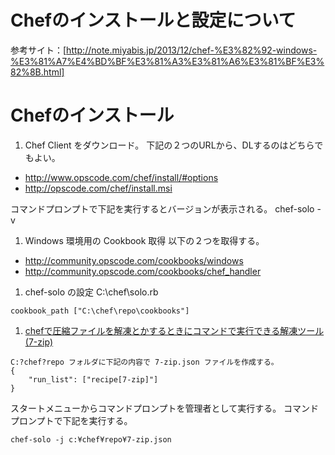 # Chefのインストールと設定について

参考サイト：[http://note.miyabis.jp/2013/12/chef-%E3%82%92-windows-%E3%81%A7%E4%BD%BF%E3%81%A3%E3%81%A6%E3%81%BF%E3%82%8B.html]

# Chefのインストール
1. Chef Client をダウンロード。
下記の２つのURLから、DLするのはどちらでもよい。
+ http://www.opscode.com/chef/install/#options
+ http://opscode.com/chef/install.msi

コマンドプロンプトで下記を実行するとバージョンが表示される。
chef-solo -v


1. Windows 環境用の Cookbook 取得
以下の２つを取得する。
+ http://community.opscode.com/cookbooks/windows
+ http://community.opscode.com/cookbooks/chef_handler


1. chef-solo の設定
C:\chef\solo.rb

``` 以下を入力する
cookbook_path ["C:\chef\repo\cookbooks"]
```
1. [chefで圧縮ファイルを解凍とかするときにコマンドで実行できる解凍ツール(7-zip)][Inx-7-zip]

[Inx-7-zip]: https://supermarket.chef.io/cookbooks/seven_zip "chefで圧縮ファイルを解凍とかするときにコマンドで実行できる解凍ツール(7-zip)"

``` 以下を入力する
C:?chef?repo フォルダに下記の内容で 7-zip.json ファイルを作成する。
{
	"run_list": ["recipe[7-zip]"]
}
```

スタートメニューからコマンドプロンプトを管理者として実行する。
コマンドプロンプトで下記を実行する。
```
chef-solo -j c:¥chef¥repo¥7-zip.json
```

